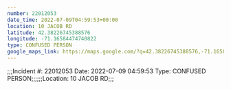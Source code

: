 ```yaml
---
number: 22012053
date_time: 2022-07-09T04:59:53+00:00
location: 10 JACOB RD
latitude: 42.38226745388576
longitude: -71.16584474740822
type: CONFUSED PERSON
google_maps_link: https://maps.google.com/?q=42.38226745388576,-71.16584474740822
---
```


;;;Incident #: 22012053  Date: 2022-07-09 04:59:53   Type: CONFUSED PERSON;;;;;;Location: 10 JACOB RD;;;

